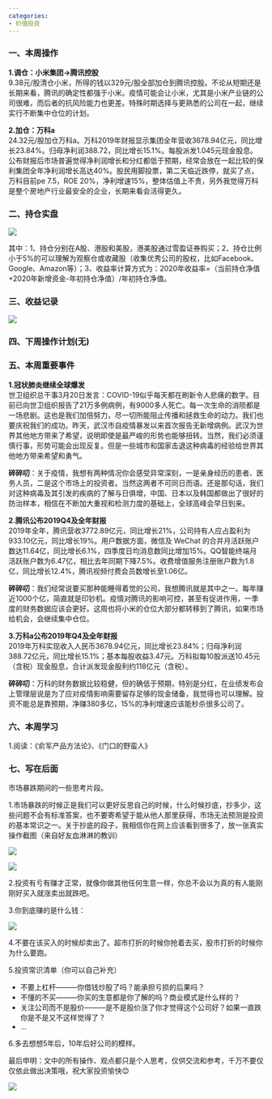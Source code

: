 ```yaml
---
categories:
- 价值投资
---
```




### 一、本周操作

**1.调仓：小米集团→腾讯控股**<br />9.38元/股清仓小米，所得的钱以329元/股全部加仓到腾讯控股。不论从短期还是长期来看，腾讯的确定性都强于小米。疫情可能会让小米，尤其是小米产业链的公司很难，而后者的抗风险能力也更差。特殊时期选择与更熟悉的公司在一起，继续实行不断集中仓位的计划。

**2.加仓：万科a**<br />24.32元/股加仓万科a。万科2019年财报显示集团全年营收3678.94亿元，同比增长23.84%。归母净利润388.72，同比增长15.1%。每股派发1.045元现金股息。公布财报后市场普遍觉得净利润增长和分红都低于预期，经常会放在一起比较的保利集团全年净利润增长高达40%。股民用脚投票，第二天临近跌停，就买了点，万科目前pe 7.5，ROE 20%，净利增速15%，整体估值上不贵，另外我觉得万科是整个房地产行业最安全的企业，长期来看会活得更久。


### 二、持仓实盘

![](https://imgkr.cn-bj.ufileos.com/bd9f094a-bea6-4d80-a345-62c678c1016b.png)

其中：1、持仓分别在A股、港股和美股，港美股通过雪盈证券购买；2、持仓比例小于5%的可以理解为观察仓或收藏股（收集优秀公司的股权，比如Facebook、Google、Amazon等）；3、收益率计算方式为：2020年收益率=（当前持仓净值+2020年新增资金-年初持仓净值）/年初持仓净值。

### 三、收益记录

![](https://imgkr.cn-bj.ufileos.com/15e26311-360c-49f9-b365-4bce9c6f7268.png)



### 四、下周操作计划(无)

### 五、本周重要事件
**1.冠状肺炎继续全球爆发**<br />世卫组织总干事3月20日发言：COVID-19似乎每天都在刷新令人悲痛的数字。目前已向世卫组织报告了21万多例病例，有9000多人死亡。每一次生命的消陨都是一场悲剧。这也是我们加倍努力，尽一切所能阻止传播和拯救生命的动力。我们也要庆祝我们的成功。昨天，武汉市自疫情暴发以来首次报告无新增病例。武汉为世界其他地方带来了希望，说明即使是最严峻的形势也能够扭转。当然，我们必须谨慎行事，形势可能会出现反复。但是一些城市和国家击退这种病毒的经验给世界其他地方带来希望和勇气。

**碎碎叨**：关于疫情，我想有两种情况你会感受异常深刻，一是亲身经历的患者、医务人员，二是这个市场上的投资者。当然这两者不可同日而语。还是那句话，我们对这种病毒及其引发的疾病的了解与日俱增，中国、日本以及韩国都做出了很好的防治样本，相信在不断加大重视和检测力度的基础上，全球高峰会早日到来。

**2.腾讯公布2019Q4及全年财报**<br />2019年全年，腾讯营收3772.89亿元，同比增长21%，公司持有人应占盈利为933.10亿元，同比增长19%。用户数据方面，微信及 WeChat 的合并月活跃账户数达11.64亿，同比增长6.1%，四季度日均消息数同比增加15%。QQ智能终端月活跃账户数为6.47亿，相比去年同期下降7.5%。收费增值服务注册账户数为1.8亿，同比增长12.4%，腾讯视频付费会员数增长至1.06亿。

**碎碎叨**：我们经常说要买那种能睡得着觉的公司，我想腾讯就是其中之一。每年赚近1000个亿，简直就是印钞机。疫情对腾讯的影响可控，甚至有促进作用，一季度的财务数据应该会更好。这周也将小米的仓位大部分都转移到了腾讯，如果市场给机会，会继续集中仓位。

**3.万科a公布2019年Q4及全年财报**<br />2019年万科实现收入人民币3678.94亿元，同比增长23.84%；归母净利润388.72亿元，同比增长15.1%；基本每股收益3.47元。万科拟每10股派送10.45元（含税）现金股息，合计派发现金股利约118亿元（含税）。

**碎碎叨**：万科的财务数据比较稳健，但的确低于预期，特别是分红，在业绩发布会上管理层说是为了应对疫情影响需要留存足够的现金储备，我觉得也可以理解。投资不能总是靠预期，净赚380多亿，15%的净利增速应该能秒杀很多公司了。

### 六、本周学习
1.阅读：《俞军产品方法论》、《门口的野蛮人》

### 七、写在后面

市场暴跌期间的一些思考片段。

1.市场暴跌的时候正是我们可以更好反思自己的时候，什么时候抄底，抄多少，这些问题不会有标准答案，也不要寄希望于能从他人那里获得，市场无法预测是投资的基本常识之一。关于抄底的段子，我相信你在网上应该看到很多了，放一张真实操作截图（来自好友血淋淋的教训）

![](https://cdn.nlark.com/yuque/0/2020/png/116289/1584799249698-dfe0a009-80b0-44ba-acd9-297ab466dbd4.png#align=left&display=inline&height=315&name=image.png&originHeight=629&originWidth=720&size=111913&status=done&style=none&width=360)

![](https://cdn.nlark.com/yuque/0/2020/png/116289/1584799241355-d77bfae5-cb99-4869-b1ea-4f95d8596f53.png#align=left&display=inline&height=316&name=image.png&originHeight=632&originWidth=440&size=199666&status=done&style=none&width=220)

2.投资有亏有赚才正常，就像你做其他任何生意一样，你总不会以为真的有人能刚刚好买入就涨卖出就跌吧。

3.你到底赚的是什么钱：

![](https://cdn.nlark.com/yuque/0/2020/png/116289/1584798977625-b1d99a04-4e2b-4d34-89c9-7ea8a0480c4b.png#align=left&display=inline&height=270&name=image.png&originHeight=540&originWidth=748&size=298063&status=done&style=none&width=374)

4.不要在该买入的时候却卖出了。超市打折的时候你抢着去买，股市打折的时候你为什么要跑。

5.投资常识清单（你可以自己补充）
- 不要上杠杆———你借钱炒股了吗？能承担亏损的后果吗？
- 不懂的不买———你买的生意都是你了解的吗？商业模式是什么样的？
- 关注公司而不是股价———是不是股价涨了你才觉得这个公司好？如果一直跌你是不是又不这样觉得了？
- ...

6.多去想想5年后，10年后好公司的模样。


最后申明：文中的所有操作、观点都只是个人思考，仅供交流和参考，千万不要仅仅依此做出决策哦，祝大家投资愉快😊

![](https://imgkr.cn-bj.ufileos.com/d0c08490-4afd-49b5-bb55-2073bd078a13.png)

